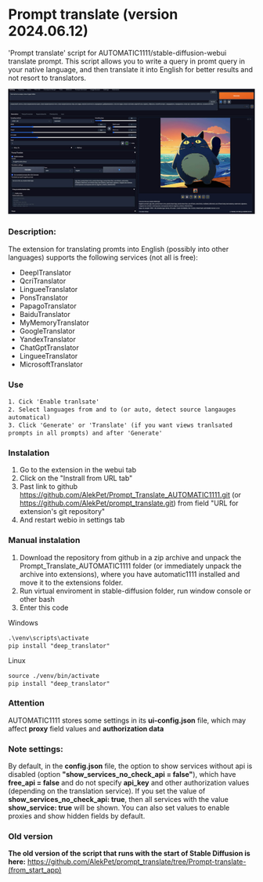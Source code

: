 # Prompt translate (version 2024.06.12)

'Prompt translate' script for AUTOMATIC1111/stable-diffusion-webui translate prompt.
This script allows you to write a query in promt query in your native language,
and then translate it into English for better results and not resort to translators.

![Prompt translate AUTOMATIC1111](https://raw.githubusercontent.com/AlekPet/Prompt_Translate_AUTOMATIC1111/main/image_prompt_translate.jpg)

### Description:

The extension for translating promts into English (possibly into other languages) supports the following services (not all is free):

- DeeplTranslator
- QcriTranslator
- LingueeTranslator
- PonsTranslator
- PapagoTranslator
- BaiduTranslator
- MyMemoryTranslator
- GoogleTranslator
- YandexTranslator
- ChatGptTranslator
- LingueeTranslator
- MicrosoftTranslator

### Use

```
1. Cick 'Enable tranlsate'
2. Select languages from and to (or auto, detect source langauges automatical)
3. Click 'Generate' or 'Translate' (if you want views tranlsated prompts in all prompts) and after 'Generate'
```

### Instalation

1. Go to the extension in the webui tab
2. Click on the "Instrall from URL tab"
3. Past link to github https://github.com/AlekPet/Prompt_Translate_AUTOMATIC1111.git (or https://github.com/AlekPet/prompt_translate.git) from field "URL for extension's git repository"
4. And restart webio in settings tab

### Manual instalation

1. Download the repository from github in a zip archive and unpack the Prompt_Translate_AUTOMATIC1111 folder (or immediately unpack the archive into extensions), where you have automatic1111 installed and move it to the extensions folder.
2. Run virtual enviroment in stable-diffusion folder, run window console or other bash
3. Enter this code

Windows

```
.\venv\scripts\activate
pip install "deep_translator"
```

Linux

```
source ./venv/bin/activate
pip install "deep_translator"
```

### Attention

AUTOMATIC1111 stores some settings in its **ui-config.json** file, which may affect **proxy** field values ​​and **authorization data**

### Note settings:

By default, in the **config.json** file, the option to show services without api is disabled (option **"show_services_no_check_api = false"**), which have **free_api = false** and do not specify **api_key** and other authorization values ​​(depending on the translation service). If you set the value of **show_services_no_check_api: true**, then all services with the value **show_service: true** will be shown. You can also set values ​​to enable proxies and show hidden fields by default.

### Old version

**The old version of the script that runs with the start of Stable Diffusion is here:**
https://github.com/AlekPet/prompt_translate/tree/Prompt-translate-(from_start_app)

